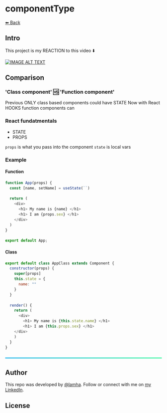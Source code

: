 # componentType

[⬅ Back](../README.md)

## Intro 
This project is my REACTION to this video ⬇️

<div>
  <a href="https://www.youtube.com/watch?v=yc6elaGOoGQ"><img src="https://img.youtube.com/vi/yc6elaGOoGQ/0.jpg" alt="IMAGE ALT TEXT"></a>
</div>

## Comparison
### 'Class component' 🆚  'Function component' 
Previous ONLY class based components could have STATE 
Now with React HOOKS function components can 

### React fundatmentals
- STATE
- PROPS

`props` is what you pass into the component 
`state` is local vars 

### Example 
#### Function

```js
function App(props) {
  const [name, setName] = useState(``)

  return (
    <div>
      <h1> My name is {name} </h1>
      <h1> I am {props.sex} </h1>
    </div>
  )
}

export default App;
```

#### Class
```js
export default class AppClass extends Component {
  constructor(props) {
    super[props]
    this.state = {
      name: ""
    }
  }

  render() {
    return (
      <div>
        <h1> My name is {this.state.name} </h1>
        <h1> I am {this.props.sex} </h1>
    </div>
    )
  }
}
```


<p><img type="separator" height=8px width="100%" src="https://github.com/HaLamUs/nft-drop/blob/main/assets/aqua.png"></p>

## Author

This repo was developed by [@lamha](https://github.com/HaLamUs). 
Follow or connect with me on [my LinkedIn](https://www.linkedin.com/in/lamhacs). 

## License
